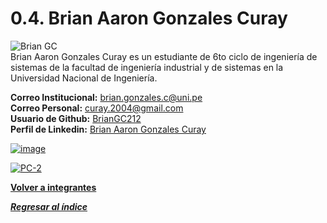 # 0.4. Brian Aaron Gonzales Curay 
![Brian GC](https://github.com/user-attachments/assets/2e469e49-7289-45ec-b864-e21014c6e4f3) \
Brian Aaron Gonzales Curay es un estudiante de 6to ciclo de ingeniería de sistemas de la facultad de ingeniería industrial y de sistemas en la Universidad Nacional de Ingeniería.

**Correo Institucional:** brian.gonzales.c@uni.pe\
**Correo Personal:** curay.2004@gmail.com\
**Usuario de Github:** [BrianGC212](https://github.com/BrianGC212)\
**Perfil de Linkedin:** [Brian Aaron Gonzales Curay](https://www.linkedin.com/in/brian-gonzales-curay-1a3581247/)

[![image](https://github.com/user-attachments/assets/838824ca-a483-41fd-a955-e24dff90470b)](https://youtu.be/Hvbq7WApJe8)

[![PC-2](https://github.com/user-attachments/assets/593fe30b-3a67-4ba2-aad4-c6bcf297fde8)](https://www.youtube.com/watch?v=E_V2ulCKLpU)



**[Volver a integrantes](../../0/0.md)**

***[Regresar al índice](../../README.md)***
